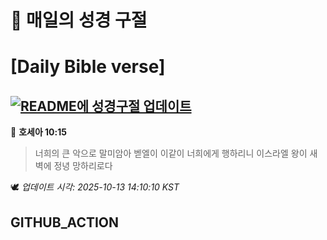 # 🙏 매일의 성경 구절
# [Daily Bible verse]
## [![README에 성경구절 업데이트](https://github.com/DONGSUKA/first_test/actions/workflows/update-readme-bible.yml/badge.svg)](https://github.com/DONGSUKA/first_test/actions/workflows/update-readme-bible.yml)
<!-- START_BIBLE_VERSE -->
📖 **호세아 10:15**
> 너희의 큰 악으로 말미암아 벧엘이 이같이 너희에게 행하리니 이스라엘 왕이 새벽에 정녕 망하리로다

🕊️ _업데이트 시각: 2025-10-13 14:10:10 KST_
  <!-- END_BIBLE_VERSE -->
## GITHUB_ACTION
